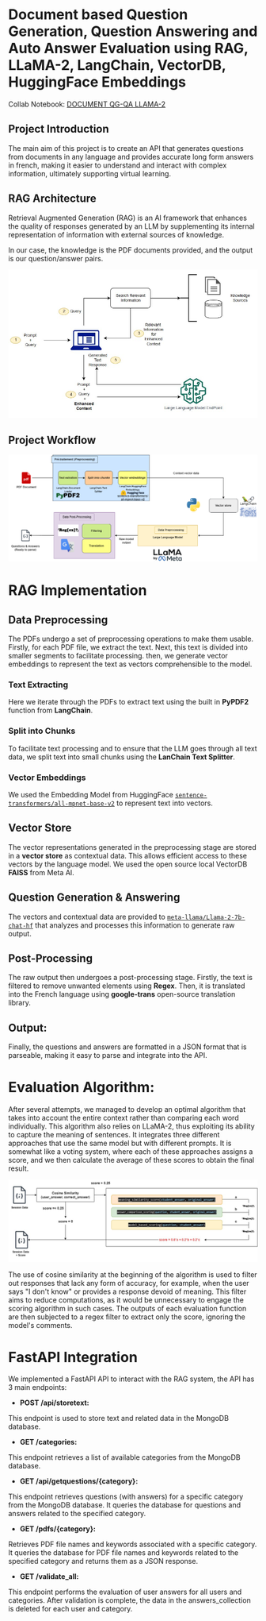 # Document based Question Generation, Question Answering and Auto Answer Evaluation using RAG, LLaMA-2, LangChain, VectorDB, HuggingFace Embeddings

Collab Notebook: [DOCUMENT QG-QA LLAMA-2](https://colab.research.google.com/drive/1ZqVojoW_4BaGi6akrR4Ko_A_lQBrGva6?usp=sharing)

## Project Introduction

The main aim of this project is to create an API that generates
questions from documents in any language and provides accurate long form
answers in french, making it easier to understand and interact with
complex information, ultimately supporting virtual learning.

## RAG Architecture

Retrieval Augmented Generation (RAG) is an AI framework that enhances
the quality of responses generated by an LLM by supplementing its
internal representation of information with external sources of
knowledge.

In our case, the knowledge is the PDF documents provided, and the output
is our question/answer pairs.

![alt](https://github.com/ussa24/document-based-qa/blob/main/images/rag.jpg?raw=true)


## Project Workflow

![alt](https://github.com/ussa24/document-based-qa/blob/main/images/workflow-libs.png?raw=true)

# RAG Implementation

## Data Preprocessing

The PDFs undergo a set of preprocessing operations to make them usable.
Firstly, for each PDF file, we extract the text. Next, this text is
divided into smaller segments to facilitate processing. then, we
generate vector embeddings to represent the text as vectors
comprehensible to the model.

### Text Extracting

Here we iterate through the PDFs to extract text using the built in
**PyPDF2** function from **LangChain**.

### Split into Chunks

To facilitate text processing and to ensure that the LLM goes through
all text data, we split text into small chunks using the **LanChain Text
Splitter**.

### Vector Embeddings

We used the Embedding Model from HuggingFace
[`sentence-transformers/all-mpnet-base-v2`](https://huggingface.co/sentence-transformers/all-mpnet-base-v2)
to represent text into vectors.

## Vector Store

The vector representations generated in the preprocessing stage are
stored in a **vector store** as contextual data. This allows efficient
access to these vectors by the language model. We used the open source
local VectorDB **FAISS** from Meta AI.

## Question Generation & Answering

The vectors and contextual data are provided to
[`meta-llama/Llama-2-7b-chat-hf`](https://huggingface.co/meta-llama/Llama-2-7b-chat-hf)
that analyzes and processes this information to generate raw output.

## Post-Processing

The raw output then undergoes a post-processing stage. Firstly, the text
is filtered to remove unwanted elements using **Regex**. Then, it is
translated into the French language using **google-trans** open-source
translation library.

## Output:

Finally, the questions and answers are formatted in a JSON format that
is parseable, making it easy to parse and integrate into the API.

# Evaluation Algorithm:

After several attempts, we managed to develop an optimal algorithm that
takes into account the entire context rather than comparing each word
individually. This algorithm also relies on LLaMA-2, thus exploiting its
ability to capture the meaning of sentences. It integrates three
different approaches that use the same model but with different prompts.
It is somewhat like a voting system, where each of these approaches
assigns a score, and we then calculate the average of these scores to
obtain the final result.

![alt](https://github.com/ussa24/document-based-qa/blob/main/images/eval.png?raw=true)

The use of cosine similarity at the beginning of the algorithm is used
to filter out responses that lack any form of accuracy, for example,
when the user says \"I don't know\" or provides a response devoid of
meaning. This filter aims to reduce computations, as it would be
unnecessary to engage the scoring algorithm in such cases. The outputs
of each evaluation function are then subjected to a regex filter to
extract only the score, ignoring the model's comments.

# FastAPI Integration

We implemented a FastAPI API to interact with the RAG system, the API
has 3 main endpoints:

- **POST /api/storetext:**

This endpoint is used to store text and related data in the MongoDB
database.

- **GET /categories:**

This endpoint retrieves a list of available categories from the MongoDB
database.

- **GET /api/getquestions/{category}:**

This endpoint retrieves questions (with answers) for a specific category
from the MongoDB database. It queries the database for questions and
answers related to the specified category.

- **GET /pdfs/{category}:**

Retrieves PDF file names and keywords associated with a specific
category. It queries the database for PDF file names and keywords
related to the specified category and returns them as a JSON response.

- **GET /validate_all:**

This endpoint performs the evaluation of user answers for all users and
categories. After validation is complete, the data in the
answers_collection is deleted for each user and category.
